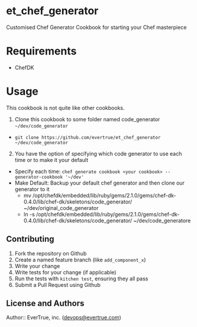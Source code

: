 # et_chef_generator

Customised Chef Generator Cookbook for starting your Chef masterpiece 

# Requirements

* ChefDK

# Usage

This cookbook is not quite like other cookbooks.

1. Clone this cookbook to some folder named code_generator `~/dev/code_generator`
  * `git clone https://github.com/evertrue/et_chef_generator ~/dev/code_generator`
2. You have the option of specifying which code generator to use each time or to make it your default
  * Specify each time: `chef generate cookbook <your cookbook> --generator-cookbook '~/dev'`
  * Make Default: Backup your default chef generator and then clone our generator to it
    * mv /opt/chefdk/embedded/lib/ruby/gems/2.1.0/gems/chef-dk-0.4.0/lib/chef-dk/skeletons/code_generator/ ~/dev/original_code_generator
    * ln -s /opt/chefdk/embedded/lib/ruby/gems/2.1.0/gems/chef-dk-0.4.0/lib/chef-dk/skeletons/code_generator/ ~/dev/code_generatore
    
## Contributing

1. Fork the repository on Github
2. Create a named feature branch (like `add_component_x`)
3. Write your change
4. Write tests for your change (if applicable)
5. Run the tests with `kitchen test`, ensuring they all pass
6. Submit a Pull Request using Github

## License and Authors

Author:: EverTrue, inc. (devops@evertrue.com)
